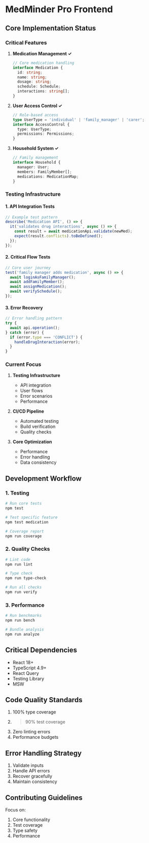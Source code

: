 # MedMinder Pro Frontend

## Core Implementation Status

### Critical Features
1. **Medication Management ✓**
   ```typescript
   // Core medication handling
   interface Medication {
     id: string;
     name: string;
     dosage: string;
     schedule: Schedule;
     interactions: string[];
   }
   ```

2. **User Access Control ✓**
   ```typescript
   // Role-based access
   type UserType = 'individual' | 'family_manager' | 'carer';
   interface AccessControl {
     type: UserType;
     permissions: Permissions;
   }
   ```

3. **Household System ✓**
   ```typescript
   // Family management
   interface Household {
     manager: User;
     members: FamilyMember[];
     medications: MedicationMap;
   }
   ```

### Testing Infrastructure

#### 1. API Integration Tests
```typescript
// Example test pattern
describe('Medication API', () => {
  it('validates drug interactions', async () => {
    const result = await medicationApi.validate(newMed);
    expect(result.conflicts).toBeDefined();
  });
});
```

#### 2. Critical Flow Tests
```typescript
// Core user journey
test('family manager adds medication', async () => {
  await loginAsFamilyManager();
  await addFamilyMember();
  await assignMedication();
  await verifySchedule();
});
```

#### 3. Error Recovery
```typescript
// Error handling pattern
try {
  await api.operation();
} catch (error) {
  if (error.type === 'CONFLICT') {
    handleDrugInteraction(error);
  }
}
```

### Current Focus
1. **Testing Infrastructure**
   - API integration
   - User flows
   - Error scenarios
   - Performance

2. **CI/CD Pipeline**
   - Automated testing
   - Build verification
   - Quality checks

3. **Core Optimization**
   - Performance
   - Error handling
   - Data consistency

## Development Workflow

### 1. Testing
```bash
# Run core tests
npm test

# Test specific feature
npm test medication

# Coverage report
npm run coverage
```

### 2. Quality Checks
```bash
# Lint code
npm run lint

# Type check
npm run type-check

# Run all checks
npm run verify
```

### 3. Performance
```bash
# Run benchmarks
npm run bench

# Bundle analysis
npm run analyze
```

## Critical Dependencies
- React 18+
- TypeScript 4.9+
- React Query
- Testing Library
- MSW

## Code Quality Standards
1. 100% type coverage
2. >90% test coverage
3. Zero linting errors
4. Performance budgets

## Error Handling Strategy
1. Validate inputs
2. Handle API errors
3. Recover gracefully
4. Maintain consistency

## Contributing Guidelines
Focus on:
1. Core functionality
2. Test coverage
3. Type safety
4. Performance
